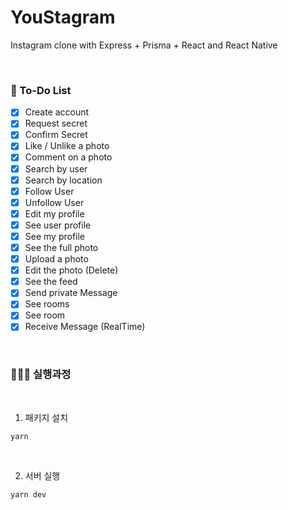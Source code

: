 # YouStagram

Instagram clone with Express + Prisma + React and React Native

<br>

### 📌 To-Do List

- [x] Create account
- [x] Request secret
- [x] Confirm Secret
- [x] Like / Unlike a photo
- [x] Comment on a photo
- [x] Search by user
- [x] Search by location
- [x] Follow User
- [x] Unfollow User
- [x] Edit my profile
- [x] See user profile
- [x] See my profile
- [x] See the full photo
- [x] Upload a photo
- [x] Edit the photo (Delete)
- [x] See the feed
- [x] Send private Message
- [x] See rooms
- [x] See room
- [x] Receive Message (RealTime)

<br>

### 🧑🏻‍💻 실행과정

<br>

1. 패키지 설치
```
yarn
```

<br>

2. 서버 실행
```
yarn dev
```